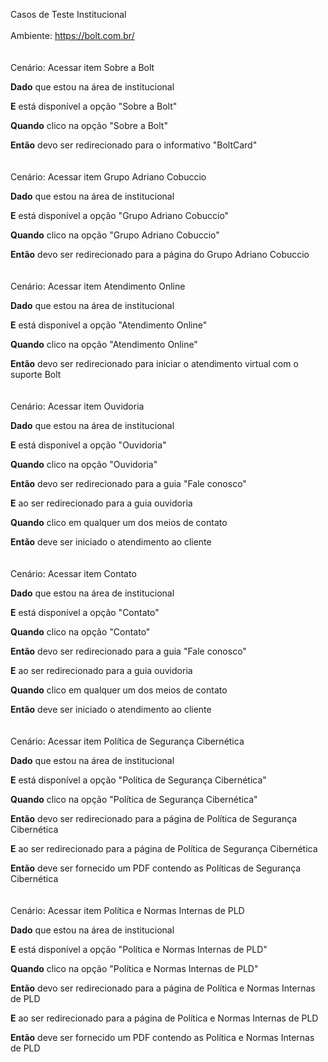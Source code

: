 Casos de Teste Institucional
\
\
Ambiente: https://bolt.com.br/
\
\
\
Cenário: Acessar item Sobre a Bolt

**Dado** que estou na área de institucional

**E** está disponível a opção "Sobre a Bolt"

**Quando** clico na opção "Sobre a Bolt"

**Então** devo ser redirecionado para o informativo "BoltCard"
\
\
\
Cenário: Acessar item Grupo Adriano Cobuccio

**Dado** que estou na área de institucional

**E** está disponível a opção "Grupo Adriano Cobuccio"

**Quando** clico na opção "Grupo Adriano Cobuccio"

**Então** devo ser redirecionado para a página do Grupo Adriano Cobuccio
\
\
\
Cenário: Acessar item Atendimento Online

**Dado** que estou na área de institucional

**E** está disponível a opção "Atendimento Online"

**Quando** clico na opção "Atendimento Online"

**Então** devo ser redirecionado para iniciar o atendimento virtual com o suporte Bolt
\
\
\
Cenário: Acessar item Ouvidoria

**Dado** que estou na área de institucional

**E** está disponível a opção "Ouvidoria"

**Quando** clico na opção "Ouvidoria"

**Então** devo ser redirecionado para a guia "Fale conosco"

**E** ao ser redirecionado para a guia ouvidoria

**Quando** clico em qualquer um dos meios de contato

**Então** deve ser iniciado o atendimento ao cliente
\
\
\
Cenário: Acessar item Contato

**Dado** que estou na área de institucional

**E** está disponível a opção "Contato"

**Quando** clico na opção "Contato"

**Então** devo ser redirecionado para a guia "Fale conosco"

**E** ao ser redirecionado para a guia ouvidoria

**Quando** clico em qualquer um dos meios de contato

**Então** deve ser iniciado o atendimento ao cliente
\
\
\
Cenário: Acessar item Política de Segurança Cibernética

**Dado** que estou na área de institucional

**E** está disponível a opção "Política de Segurança Cibernética"

**Quando** clico na opção "Política de Segurança Cibernética"

**Então** devo ser redirecionado para a página de Política de Segurança Cibernética

**E** ao ser redirecionado para a página de Política de Segurança Cibernética

**Então** deve ser fornecido um PDF contendo as Políticas de Segurança Cibernética
\
\
\
Cenário: Acessar item Política e Normas Internas de PLD

**Dado** que estou na área de institucional

**E** está disponível a opção "Política e Normas Internas de PLD"

**Quando** clico na opção "Política e Normas Internas de PLD"

**Então** devo ser redirecionado para a página de Política e Normas Internas de PLD

**E** ao ser redirecionado para a página de Política e Normas Internas de PLD

**Então** deve ser fornecido um PDF contendo as Política e Normas Internas de PLD

